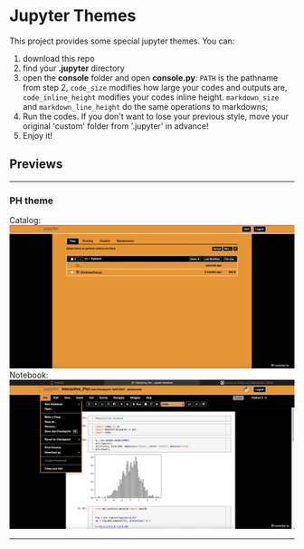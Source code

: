 
# Jupyter Themes

This project provides some special jupyter themes. You can:

1. download this repo
2. find your <b>.jupyter</b> directory
3. open the <b>console</b> folder and open <b>console.py</b>: ```PATH``` is the pathname from step 2, ```code_size``` modifies how large your codes and outputs are, ```code_inline_height``` modifies your codes inline height. ```markdown_size``` and ```markdown_line_height``` do the same operations to markdowns; 
4. Run the codes. If you don't want to lose your previous style, move your original 'custom' folder from '.jupyter' in advance!
5. Enjoy it!


## Previews
---
### PH theme
Catalog:
<img src="./imgs/Tiger_tree.jpg">
Notebook:
<img src="./imgs/Tiger_code.jpg">

---